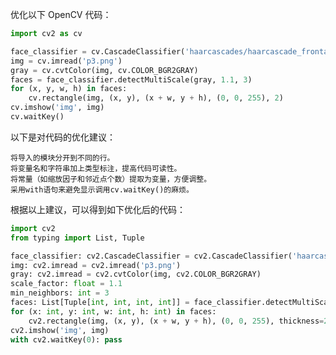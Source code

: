 优化以下 OpenCV 代码：

```python
import cv2 as cv

face_classifier = cv.CascadeClassifier('haarcascades/haarcascade_frontalface_default.xml')
img = cv.imread('p3.png')
gray = cv.cvtColor(img, cv.COLOR_BGR2GRAY)
faces = face_classifier.detectMultiScale(gray, 1.1, 3)
for (x, y, w, h) in faces:
    cv.rectangle(img, (x, y), (x + w, y + h), (0, 0, 255), 2)
cv.imshow('img', img)
cv.waitKey()
```

以下是对代码的优化建议：

    将导入的模块分开到不同的行。
    将变量名和字符串加上类型标注，提高代码可读性。
    将常量（如缩放因子和邻近点个数）提取为变量，方便调整。
    采用with语句来避免显示调用cv.waitKey()的麻烦。

根据以上建议，可以得到如下优化后的代码：

```python
import cv2
from typing import List, Tuple

face_classifier: cv2.CascadeClassifier = cv2.CascadeClassifier('haarcascades/haarcascade_frontalface_default.xml')
img: cv2.imread = cv2.imread('p3.png')
gray: cv2.imread = cv2.cvtColor(img, cv2.COLOR_BGR2GRAY)
scale_factor: float = 1.1
min_neighbors: int = 3
faces: List[Tuple[int, int, int, int]] = face_classifier.detectMultiScale(gray, scaleFactor=scale_factor, minNeighbors=min_neighbors)
for (x: int, y: int, w: int, h: int) in faces:
    cv2.rectangle(img, (x, y), (x + w, y + h), (0, 0, 255), thickness=2)
cv2.imshow('img', img)
with cv2.waitKey(0): pass
```
